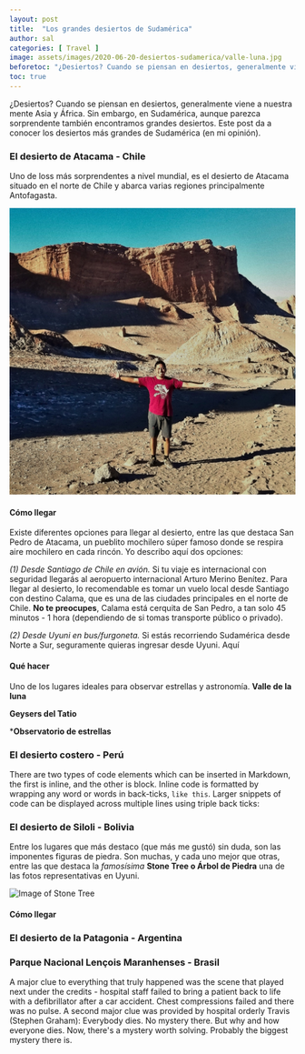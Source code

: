 ```yaml
---
layout: post
title:  "Los grandes desiertos de Sudamérica"
author: sal
categories: [ Travel ]
image: assets/images/2020-06-20-desiertos-sudamerica/valle-luna.jpg
beforetoc: "¿Desiertos? Cuando se piensan en desiertos, generalmente viene a nuestra mente Asia y África. Sin embargo, en Sudamérica, aunque parezca sorprendente también encontramos grandes desiertos."
toc: true
---
```


¿Desiertos? Cuando se piensan en desiertos, generalmente viene a nuestra mente Asia y África. Sin embargo, en Sudamérica, aunque parezca sorprendente también encontramos grandes desiertos. Este post da a conocer los desiertos más grandes de Sudamérica (en mi opinión).


### El desierto de Atacama - Chile

Uno de loss más sorprendentes a nivel mundial, es el desierto de Atacama situado en el norte de Chile y abarca varias regiones principalmente Antofagasta. 

![Valle de la luna](/assets/images/2020-06-20-desiertos-sudamerica/valle-luna.jpg)

#### Cómo llegar

Existe diferentes opciones para llegar al desierto, entre las que destaca San Pedro de Atacama, un pueblito mochilero súper famoso donde se respira aire mochilero en cada rincón. Yo describo aquí dos opciones: 

_(1) Desde Santiago de Chile en avión._ Si tu viaje es internacional con seguridad llegarás al aeropuerto internacional Arturo Merino Benítez. Para llegar al desierto, lo recomendable es tomar un vuelo local desde Santiago con destino Calama, que es una de las ciudades principales en el norte de Chile. **No te preocupes**, Calama está cerquita de San Pedro, a tan solo 45 minutos - 1 hora (dependiendo de si tomas transporte público o privado).

_(2) Desde Uyuni en bus/furgoneta._ Si estás recorriendo Sudamérica desde Norte a Sur, seguramente quieras ingresar desde Uyuni. Aquí 


#### Qué hacer

Uno de los lugares ideales para observar estrellas y astronomía. **Valle de la luna**

**Geysers del Tatio**

***Observatorio de estrellas**


### El desierto costero - Perú

There are two types of code elements which can be inserted in Markdown, the first is inline, and the other is block. Inline code is formatted by wrapping any word or words in back-ticks, `like this`. Larger snippets of code can be displayed across multiple lines using triple back ticks:



### El desierto de Siloli - Bolivia

Entre los lugares que más destaco (que más me gustó) sin duda, son las imponentes figuras de piedra. Son muchas, y cada uno mejor que otras, entre las que destaca la _famosísima_ **Stone Tree o Árbol de Piedra** una de las fotos representativas en Uyuni.

![Image of Stone Tree](/assets/images/2020-06-20-desiertos-sudamerica/stone-tree.jpg)

#### Cómo llegar



### El desierto de la Patagonia - Argentina



### Parque Nacional Lençois Maranhenses - Brasil

A major clue to everything that truly happened was the scene that played next under the credits - hospital staff failed to bring a patient back to life with a defibrillator after a car accident. Chest compressions failed and there was no pulse. A second major clue was provided by hospital orderly Travis (Stephen Graham): Everybody dies. No mystery there. But why and how everyone dies. Now, there's a mystery worth solving. Probably the biggest mystery there is.